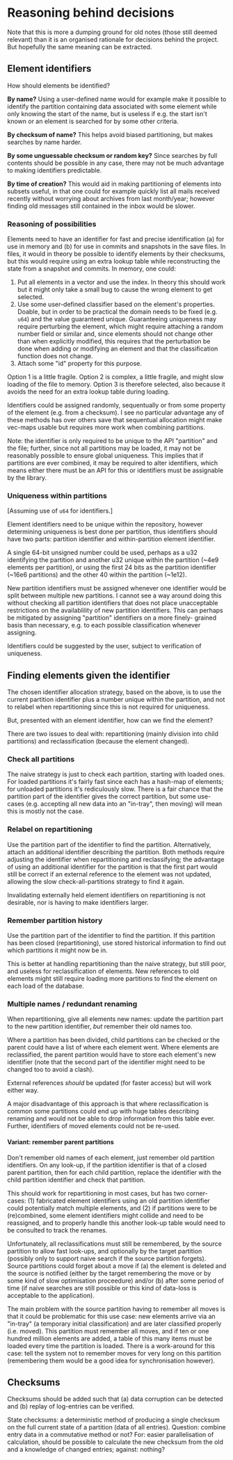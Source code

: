 <!-- This Source Code Form is subject to the terms of the Mozilla Public
   - License, v. 2.0. If a copy of the MPL was not distributed with this
   - file, You can obtain one at http://mozilla.org/MPL/2.0/. -->

Reasoning behind decisions
=================

Note that this is more a dumping ground for old notes (those still deemed
relevant) than it is an organised rationale for decisions behind the project.
But hopefully the same meaning can be extracted.


Element identifiers
--------------

How should elements be identified?

**By name?** Using a user-defined name would for example make it possible to
identify the partition containing data associated with some element while only knowing
the start of the name, but is useless if e.g. the start isn't known or an element is searched
for by some other criteria.

**By checksum of name?** This helps avoid biased partitioning, but makes searches
by name harder.

**By some unguessable checksum or random key?** Since searches by full contents
should be possible in any case, there may not be much advantage to making identifiers
predictable.

**By time of creation?** This would aid in making partitioning of elements into
subsets useful, in that one could for example quickly list all mails received recently
without worrying about archives from last month/year; however finding old messages
still contained in the inbox would be slower.

### Reasoning of possibilities

Elements need to have an identifier for fast and precise identification (a) for
use in memory and (b) for use in commits and snapshots in the save files. In
files, it would in theory be possible to identify elements by their checksums,
but this would require using an extra lookup table while reconstructing the
state from a snapshot and commits. In memory, one could:

1.  Put all elements in a vector and use the index. In theory this should work
    but it might only take a small bug to cause the wrong element to get
    selected.
2.  Use some user-defined classifier based on the element's properties. Doable,
    but in order to be practical the domain needs to be fixed (e.g. `u64`) and
    the value guaranteed unique. Guaranteeing uniqueness may require perturbing
    the element, which might require attaching a random number field or similar
    and, since elements should not change other than when explicitly modified,
    this requires that the perturbation be done when adding or modifying an
    element and that the classification function does not change.
3.  Attach some "id" property for this purpose.

Option 1 is a little fragile. Option 2 is complex, a little fragile, and might
slow loading of the file to memory. Option 3 is therefore selected, also
because it avoids the need for an extra lookup table during loading.

Identifiers could be assigned randomly, sequentually or from some property of
the element (e.g. from a checksum). I see no particular advantage any of these
methods has over others save that sequentual allocation might make vec-maps
usable but requires more work when combining partitions.

Note: the identifier is only required to be unique to the API "partition" and
the file; further, since not all partitions may be loaded, it may not be
reasonably possible to ensure global uniqueness. This implies that if
partitions are ever combined, it may be required to alter identifiers, which
means either there must be an API for this or identifiers must be assignable
by the library.

### Uniqueness within partitions

[Assuming use of `u64` for identifiers.]

Element identifiers need to be unique within the repository, however
determining uniqueness is best done per partition, thus identifiers should
have two parts: partition identifier and within-partition element identifier.

A single 64-bit unsigned number could be used, perhaps as a u32 identifying the
partition and another u32 unique within the partition (~4e9 elements per
partition), or using the first 24 bits as the partition identifier (~16e6
partitions) and the other 40 within the partition (~1e12).

New partition identifiers must be assigned whenever one identifier would be
split between multiple new partitions. I cannot see a way around doing this
without checking all partition identifiers that does not place unacceptable
restrictions on the availablility of new partition identifiers. This can
perhaps be mitigated by assigning "partition" identifiers on a more finely-
grained basis than necessary, e.g. to each possible classification whenever
assigning.

Identifiers could be suggested by the user, subject to verification of
uniqueness.


Finding elements given the identifier
-----------------------------------

The chosen identifier allocation strategy, based on the above, is to use the
current partition identifier plus a number unique within the partition, and not
to relabel when repartitioning since this is not required for uniqueness.

But, presented with an element identifier, how can we find the element?

There are two issues to deal with: repartitioning (mainly division into child
partitions) and reclassification (because the element changed).

### Check all partitions

The naive strategy is just to check each partition, starting with loaded ones.
For loaded partitions it's fairly fast since each has a hash-map of elements;
for unloaded partitions it's rediculously slow. There is a fair chance that the
partition part of the identifier gives the correct partition, but some
use-cases (e.g. accepting all new data into an "in-tray", then moving) will
mean this is mostly not the case.

### Relabel on repartitioning

Use the partition part of the identifier to find the partition. Alternatively,
attach an additional identifier describing the partition. Both methods require
adjusting the identifier when repartitioning and reclassifying; the advantage
of using an additional identifier for the partition is that the first part
would still be correct if an external reference to the element was not updated,
allowing the slow check-all-partitions strategy to find it again.

Invalidating externally held element identifiers on repartitioning is not
desirable, nor is having to make identifiers larger.

### Remember partition history

Use the partition part of the identifier to find the partition. If this
partition has been closed (repartitioning), use stored historical information
to find out which partitions it might now be in.

This is better at handling repartitioning than the naive strategy, but still
poor, and useless for reclassification of elements. New references to old
elements might still require loading more partitions to find the element on
each load of the database.

### Multiple names / redundant renaming

When repartitioning, give all elements new names: update the partition part to
the new partition identifier, *but* remember their old names too.

Where a partition has been divided, child partitions can be checked or the
parent could have a list of where each element went. Where elements are
reclassified, the parent partition would have to store each element's new
identifier (note that the second part of the identifier might need to be
changed too to avoid a clash).

External references *should* be updated (for faster access) but will work
either way.

A major disadvantage of this approach is that where reclassification is common
some partitions could end up with huge tables describing renaming and would not
be able to drop information from this table ever. Further, identifiers of moved
elements could not be re-used.

#### Variant: remember parent partitions

Don't remember old names of each element, just remember old partition
identifiers. On any look-up, if the partition identifier is that of a closed
parent partition, then for each child partition, replace the identifier with
the child partition identifier and check that partition.

This should work for repartitioning in most cases, but has two corner-cases:
(1) fabricated
element identifiers using an old partition identifier could potentially match
multiple elements, and (2) if partitions were to be (re)combined, some element
identifiers might collide and need to be reassigned, and to properly handle
this another look-up table would need to be consulted to track the renames.

Unfortunately, all reclassifications must still be remembered, by the source
partition to allow fast look-ups, and optionally by the target partition
(possibly only to support naive search if the source partition forgets).
Source partitions could forget about a move if (a) the element is deleted and
the source is notified (either by the target remembering the move or by some
kind of slow optimisation proceedure) and/or (b) after some period of time (if
naive searches are still possible or this kind of data-loss is acceptable to
the application).

The main problem with the source partition having to remember all moves is that
it could be problematic for this use case: new elements arrive via an "in-tray"
(a temporary initial classification) and are later classified properly (i.e.
moved). This partition must remember all moves, and if ten or one hundred
million elements are added, a table of this many items must be loaded every
time the partition is loaded. There is a work-around for this case: tell the
system not to remember moves for very long on this partition (remembering them 
would be a good idea for synchronisation however).


Checksums
---------------

Checksums should be added such that (a) data corruption can be detected and (b)
replay of log-entries can be verified.

State checksums: a deterministic method of producing a single checksum on the
full current state of a partition (data of all entries). Question: combine entry
data in a commutative method or not? For: easier parallelisation of calculation,
should be possible to calculate the new checksum from the old and a knowledge
of changed entries; against: nothing?
